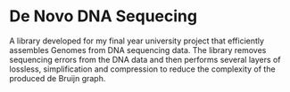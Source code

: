 # De Novo DNA Sequecing
A library developed for my final year university project that efficiently assembles Genomes from DNA sequencing data. The library removes sequencing errors from the DNA data and then performs several layers of lossless, simplification and compression to reduce the complexity of the produced de Bruijn graph.
